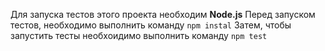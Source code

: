 Для запуска тестов этого проекта необходим **Node.js** 
Перед запуском тестов, необходимо выполнить команду ```npm instal```
Затем, чтобы запустить тесты необхоидимо выполнить команду ```npm test```

